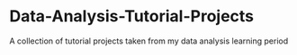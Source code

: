 # Data-Analysis-Tutorial-Projects
A collection of tutorial projects taken from my data analysis learning period
